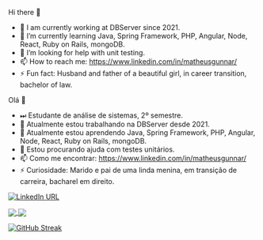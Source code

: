 

Hi there 👋 
- 🔭 I am currently working at DBServer since 2021.
- 🌱 I’m currently learning Java, Spring Framework, PHP, Angular, Node, React, Ruby on Rails, mongoDB.
- 🤔 I’m looking for help with unit testing.
- 📫 How to reach me: https://www.linkedin.com/in/matheusgunnar/
- ⚡ Fun fact: Husband and father of a beautiful girl, in career transition, bachelor of law.
    
Olá 👋  
- ⏭ Estudante de análise de sistemas, 2º semestre.
- 🔭 Atualmente estou trabalhando na DBServer desde 2021.
- 🌱 Atualmente estou aprendendo Java, Spring Framework, PHP, Angular, Node, React, Ruby on Rails, mongoDB.
- 🤔 Estou procurando ajuda com testes unitários.
- 📫 Como me encontrar: https://www.linkedin.com/in/matheusgunnar/
- ⚡ Curiosidade: Marido e pai de uma linda menina, em transição de carreira, bacharel em direito.


[![LinkedIn URL](https://img.shields.io/static/v1?color=red&label=linkedin&logo=linkedin&logoColor=white&style=for-the-badge&message=Connect)](https://www.linkedin.com/in/matheusgunnar/)


<a href="https://github.com/mgunnar/">
  <img align="center" src="https://github-readme-stats.vercel.app/api/top-langs/?username=mgunnar&layout=compact&theme=radical&hide_border=true" />
</a>

<a href="https://github.com/mgunnar/">
  <img align="center" src="https://github-readme-stats.vercel.app/api?username=mgunnar&count_private=true&show_icons=true&theme=radical&hide_border=true" />
</a> 


[![GitHub Streak](http://github-readme-streak-stats.herokuapp.com?user=mgunnar&theme=highcontrast&hide_border=true&date_format=M%20j%5B%2C%20Y%5D&ring=DD3208&stroke=DD2727&sideNums=67DD49)](https://git.io/streak-stats)

